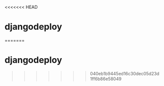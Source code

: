 <<<<<<< HEAD


# djangodeploy 
=======
# djangodeploy
>>>>>>> 040eb1b9445ed16c30dec05d23d1ff6b86e58049
